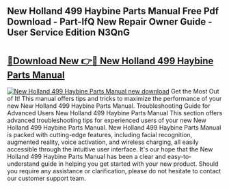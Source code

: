 ## New Holland 499 Haybine Parts Manual Free Pdf Download - Part-lfQ New Repair Owner Guide - User Service Edition N3QnG

# <h2><a href="http://bc95992.oget.top/?id=New+Holland+499+Haybine+Parts+Manual">🔗Download New 👉🔴 New Holland 499 Haybine Parts Manual</a></h2>

[![New Holland 499 Haybine Parts Manual new download](https://i.imgur.com/5g1atiW.png)](http://bc95992.oget.top/?id=New+Holland+499+Haybine+Parts+Manual)
Get the Most Out of It! This manual offers tips and tricks to maximize the performance of your new New Holland 499 Haybine Parts Manual. Troubleshooting Guide for Advanced Users New Holland 499 Haybine Parts Manual This section offers advanced troubleshooting tips for experienced users of your new New Holland 499 Haybine Parts Manual. New Holland 499 Haybine Parts Manual is packed with cutting-edge features, including facial recognition, augmented reality, voice activation, and wireless charging, all easily accessible through the intuitive user interface. It's our hope that the New Holland 499 Haybine Parts Manual has been a clear and easy-to-understand guide in helping you get started with your new product. Should you require any assistance or clarification, please do not hesitate to contact our customer support team.

